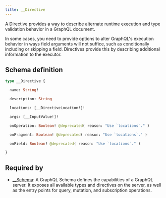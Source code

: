 ```yaml
---
title: __Directive
---
```


A Directive provides a way to describe alternate runtime execution and type validation behavior in a GraphQL document.

In some cases, you need to provide options to alter GraphQL's execution behavior in ways field arguments will not suffice, such as conditionally including or skipping a field. Directives provide this by describing additional information to the executor.

## Schema definition
```graphql
type __Directive {

  name: String! 

  description: String 

  locations: [__DirectiveLocation!]! 

  args: [__InputValue!]! 

  onOperation: Boolean! @deprecated( reason: "Use `locations`." )

  onFragment: Boolean! @deprecated( reason: "Use `locations`." )

  onField: Boolean! @deprecated( reason: "Use `locations`." )

}
```
## Required by
* [__Schema](graphql/schema/__schema.md): A GraphQL Schema defines the capabilities of a GraphQL server. It exposes all available types and directives on the server, as well as the entry points for query, mutation, and subscription operations.
